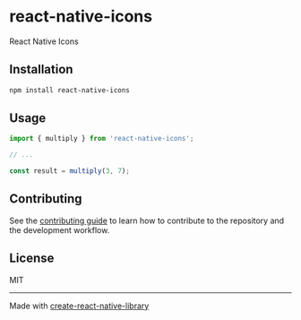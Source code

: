 # react-native-icons

React Native Icons

## Installation

```sh
npm install react-native-icons
```

## Usage


```js
import { multiply } from 'react-native-icons';

// ...

const result = multiply(3, 7);
```


## Contributing

See the [contributing guide](CONTRIBUTING.md) to learn how to contribute to the repository and the development workflow.

## License

MIT

---

Made with [create-react-native-library](https://github.com/callstack/react-native-builder-bob)
